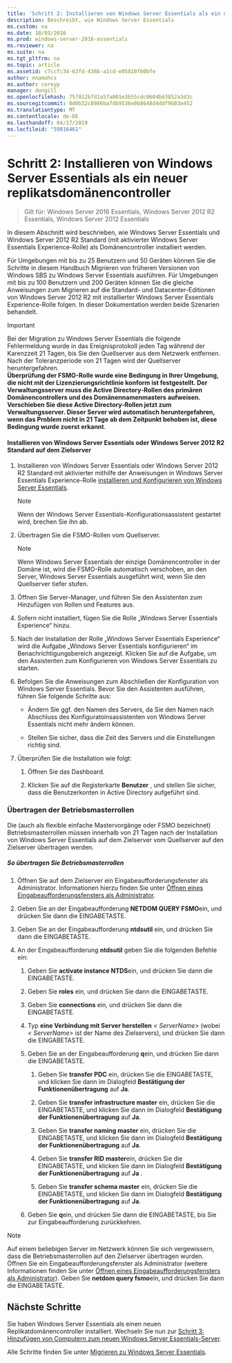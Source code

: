```yaml
---
title: 'Schritt 2: Installieren von Windows Server Essentials als ein neuer replikatsdomänencontroller'
description: Beschreibt, wie Windows Server Essentials
ms.custom: na
ms.date: 10/03/2016
ms.prod: windows-server-2016-essentials
ms.reviewer: na
ms.suite: na
ms.tgt_pltfrm: na
ms.topic: article
ms.assetid: c7ccfc34-63fd-436b-a1cd-e05810f60bfe
author: nnamuhcs
ms.author: coreyp
manager: dongill
ms.openlocfilehash: 757012b7d1a57a001e3b55cdc0604b63852a3d3c
ms.sourcegitcommit: 0d0b32c8986ba7db9536e0b8648d4ddf9b03e452
ms.translationtype: MT
ms.contentlocale: de-DE
ms.lasthandoff: 04/17/2019
ms.locfileid: "59816461"
---
```

# <a name="step-2-install-windows-server-essentials-as-a-new-replica-domain-controller"></a>Schritt 2: Installieren von Windows Server Essentials als ein neuer replikatsdomänencontroller

>Gilt für: Windows Server 2016 Essentials, Windows Server 2012 R2 Essentials, Windows Server 2012 Essentials

In diesem Abschnitt wird beschrieben, wie Windows Server Essentials und Windows Server 2012 R2 Standard (mit aktivierter Windows Server Essentials Experience-Rolle) als Domänencontroller installiert werden.  
  
 Für Umgebungen mit bis zu 25 Benutzern und 50 Geräten können Sie die Schritte in diesem Handbuch Migrieren von früheren Versionen von Windows SBS zu Windows Server Essentials ausführen. Für Umgebungen mit bis zu 100 Benutzern und 200 Geräten können Sie die gleiche Anweisungen zum Migrieren auf die Standard- und Datacenter-Editionen von Windows Server 2012 R2 mit installierter Windows Server Essentials Experience-Rolle folgen. In dieser Dokumentation werden beide Szenarien behandelt.  
  
> [!IMPORTANT]
>  Bei der Migration zu Windows Server Essentials die folgende Fehlermeldung wurde in das Ereignisprotokoll jeden Tag während der Karenzzeit 21 Tagen, bis Sie den Quellserver aus dem Netzwerk entfernen. Nach der Toleranzperiode von 21 Tagen wird der Quellserver heruntergefahren. <br> **Überprüfung der FSMO-Rolle wurde eine Bedingung in Ihrer Umgebung, die nicht mit der Lizenzierungsrichtlinie konform ist festgestellt. Der Verwaltungsserver muss die Active Directory-Rollen des primären Domänencontrollers und des Domänennamenmasters aufweisen. Verschieben Sie diese Active Directory-Rollen jetzt zum Verwaltungsserver. Dieser Server wird automatisch heruntergefahren, wenn das Problem nicht in 21 Tage ab dem Zeitpunkt behoben ist, diese Bedingung wurde zuerst erkannt**.   
  
#### <a name="install-windows-server-essentials-or-windows-server-2012-r2-standard-on-the-destination-server"></a>Installieren von Windows Server Essentials oder Windows Server 2012 R2 Standard auf dem Zielserver  
  
1.  Installieren von Windows Server Essentials oder Windows Server 2012 R2 Standard mit aktivierter mithilfe der Anweisungen in Windows Server Essentials Experience-Rolle [installieren und Konfigurieren von Windows Server Essentials](../install/Install-and-Configure-Windows-Server-Essentials-or-Windows-Server-Essentials-Experience.md).  
  
    > [!NOTE]
    >  Wenn der Windows Server Essentials-Konfigurationsassistent gestartet wird, brechen Sie ihn ab.  
  
2.  Übertragen Sie die FSMO-Rollen vom Quellserver.  
  
    > [!NOTE]
    >  Wenn Windows Server Essentials der einzige Domänencontroller in der Domäne ist, wird die FSMO-Rolle automatisch verschoben, an den Server, Windows Server Essentials ausgeführt wird, wenn Sie den Quellserver tiefer stufen.  
  
3.  Öffnen Sie Server-Manager, und führen Sie den Assistenten zum Hinzufügen von Rollen und Features aus.  
  
4.  Sofern nicht installiert, fügen Sie die Rolle „Windows Server Essentials Experience“ hinzu.  
  
5.  Nach der Installation der Rolle „Windows Server Essentials Experience“ wird die Aufgabe „Windows Server Essentials konfigurieren“ im Benachrichtigungsbereich angezeigt. Klicken Sie auf die Aufgabe, um den Assistenten zum Konfigurieren von Windows Server Essentials zu starten.  
  
6.  Befolgen Sie die Anweisungen zum Abschließen der Konfiguration von Windows Server Essentials. Bevor Sie den Assistenten ausführen, führen Sie folgende Schritte aus:  
  
    -   Ändern Sie ggf. den Namen des Servers, da Sie den Namen nach Abschluss des Konfiguratoinsassistenten von Windows Server Essentials nicht mehr ändern können.  
  
    -   Stellen Sie sicher, dass die Zeit des Servers und die Einstellungen richtig sind.  
  
7.  Überprüfen Sie die Installation wie folgt:  
  
    1.  Öffnen Sie das Dashboard.  
  
    2.  Klicken Sie auf die Registerkarte **Benutzer** , und stellen Sie sicher, dass die Benutzerkonten in Active Directory aufgeführt sind.  
  
### <a name="transfer-the-operations-master-roles"></a>Übertragen der Betriebsmasterrollen  
 Die (auch als flexible einfache Mastervorgänge oder FSMO bezeichnet) Betriebsmasterrollen müssen innerhalb von 21 Tagen nach der Installation von Windows Server Essentials auf dem Zielserver vom Quellserver auf den Zielserver übertragen werden.  
  
##### <a name="to-transfer-the-operations-master-roles"></a>So übertragen Sie Betriebsmasterrollen  
  
1.  Öffnen Sie auf dem Zielserver ein Eingabeaufforderungsfenster als Administrator. Informationen hierzu finden Sie unter [Öffnen eines Eingabeaufforderungsfensters als Administrator](https://technet.microsoft.com/library/cc947813\(v=WS.10\).aspx).  
  
2.  Geben Sie an der Eingabeaufforderung **NETDOM QUERY FSMO**ein, und drücken Sie dann die EINGABETASTE.  
  
3.  Geben Sie an der Eingabeaufforderung **ntdsutil** ein, und drücken Sie dann die EINGABETASTE.  
  
4.  An der Eingabeaufforderung **ntdsutil** geben Sie die folgenden Befehle ein:  
  
    1.  Geben Sie **activate instance NTDS**ein, und drücken Sie dann die EINGABETASTE.  
  
    2.  Geben Sie **roles** ein, und drücken Sie dann die EINGABETASTE.  
  
    3.  Geben Sie **connections** ein, und drücken Sie dann die EINGABETASTE.  
  
    4.  Typ **eine Verbindung mit Server herstellen** *< ServerName\>*  (wobei *< ServerName\>*  ist der Name des Zielservers), und drücken Sie dann die EINGABETASTE.  
  
    5.  Geben Sie an der Eingabeaufforderung **q**ein, und drücken Sie dann die EINGABETASTE.  
  
        1.  Geben Sie **transfer PDC** ein, drücken Sie die EINGABETASTE, und klicken Sie dann im Dialogfeld **Bestätigung der Funktionenübertragung** auf **Ja**.  
  
        2.  Geben Sie **transfer infrastructure master** ein, drücken Sie die EINGABETASTE, und klicken Sie dann im Dialogfeld **Bestätigung der Funktionenübertragung** auf **Ja**.  
  
        3.  Geben Sie **transfer naming master** ein, drücken Sie die EINGABETASTE, und klicken Sie dann im Dialogfeld **Bestätigung der Funktionenübertragung** auf **Ja**.  
  
        4.  Geben Sie **transfer RID master**ein, drücken Sie die EINGABETASTE, und klicken Sie dann im Dialogfeld **Bestätigung der Funktionenübertragung** auf **Ja** .  
  
        5.  Geben Sie **transfer schema master** ein, drücken Sie die EINGABETASTE, und klicken Sie dann im Dialogfeld **Bestätigung der Funktionenübertragung** auf **Ja**.  
  
    6.  Geben Sie **q**ein, und drücken Sie dann die EINGABETASTE, bis Sie zur Eingabeaufforderung zurückkehren.  
  
> [!NOTE]
>  Auf einem beliebigen Server im Netzwerk können Sie sich vergewissern, dass die Betriebsmasterrollen auf den Zielserver übertragen wurden. Öffnen Sie ein Eingabeaufforderungsfenster als Administrator (weitere Informationen finden Sie unter [Öffnen eines Eingabeaufforderungsfensters als Administrator](https://technet.microsoft.com/library/cc947813\(v=WS.10\).aspx)). Geben Sie **netdom query fsmo**ein, und drücken Sie dann die EINGABETASTE.  
  
## <a name="next-steps"></a>Nächste Schritte  
 Sie haben Windows Server Essentials als einen neuen Replikatdomänencontroller installiert. Wechseln Sie nun zur [Schritt 3: Hinzufügen von Computern zum neuen Windows Server Essentials-Server](Step-3--Join-computers-to-the-new-Windows-Server-Essentials-server.md).  
  
Alle Schritte finden Sie unter [Migrieren zu Windows Server Essentials](Migrate-from-Previous-Versions-to-Windows-Server-Essentials-or-Windows-Server-Essentials-Experience.md).

